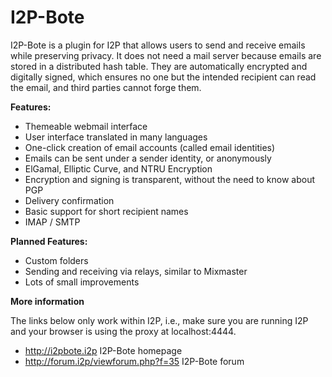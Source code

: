 # I2P-Bote

I2P-Bote is a plugin for I2P that allows users to send and receive emails while preserving privacy. It does not need a mail server because emails are stored in a distributed hash table. They are automatically encrypted and digitally signed, which ensures no one but the intended recipient can read the email, and third parties cannot forge them.

**Features:**

  * Themeable webmail interface
  * User interface translated in many languages
  * One-click creation of email accounts (called email identities)
  * Emails can be sent under a sender identity, or anonymously
  * ElGamal, Elliptic Curve, and NTRU Encryption
  * Encryption and signing is transparent, without the need to know about PGP
  * Delivery confirmation
  * Basic support for short recipient names
  * IMAP / SMTP

**Planned Features:**

  * Custom folders
  * Sending and receiving via relays, similar to Mixmaster
  * Lots of small improvements

**More information**

The links below only work within I2P, i.e., make sure you are running I2P and your browser is using the proxy at localhost:4444.

  * http://i2pbote.i2p I2P-Bote homepage
  * http://forum.i2p/viewforum.php?f=35 I2P-Bote forum
